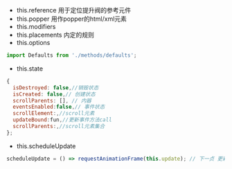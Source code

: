 * this.reference 用于定位提升阀的参考元件
* this.popper 用作popper的html/xml元素
* this.modifiers
* this.placements 内定的规则
* this.options
```js
import Defaults from './methods/defaults';
```
* this.state
```js
{
  isDestroyed: false,//销毁状态
  isCreated: false,// 创建状态
  scrollParents: [], // 内器
  eventsEnabled:false,// 事件状态
  scrollElement:,//scroll元素
  updateBound:fun,//更新事件方法call
  scrollParents:,//scroll元素集合
};
```
* this.scheduleUpdate 
```js
scheduleUpdate = () => requestAnimationFrame(this.update); // 下一贞 更新
```
